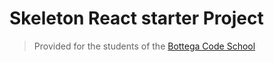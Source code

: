# Skeleton React starter Project

> Provided for the students of the [Bottega Code School](https://bottega.tech/)